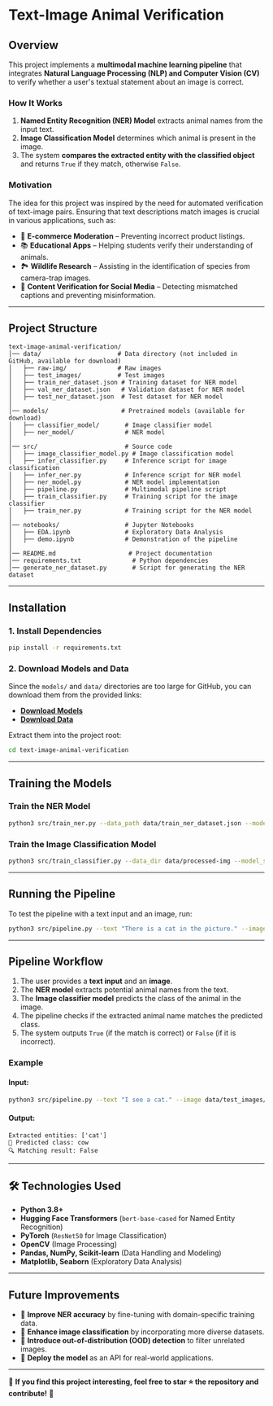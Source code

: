 # Text-Image Animal Verification

## Overview
This project implements a **multimodal machine learning pipeline** that integrates **Natural Language Processing (NLP) and Computer Vision (CV)** to verify whether a user's textual statement about an image is correct.

### **How It Works**
1. **Named Entity Recognition (NER) Model** extracts animal names from the input text.
2. **Image Classification Model** determines which animal is present in the image.
3. The system **compares the extracted entity with the classified object** and returns `True` if they match, otherwise `False`.

### **Motivation**
The idea for this project was inspired by the need for automated verification of text-image pairs. Ensuring that text descriptions match images is crucial in various applications, such as:
- 🛒 **E-commerce Moderation** – Preventing incorrect product listings.
- 📚 **Educational Apps** – Helping students verify their understanding of animals.
- 🏞 **Wildlife Research** – Assisting in the identification of species from camera-trap images.
- 📢 **Content Verification for Social Media** – Detecting mismatched captions and preventing misinformation.

---

## **Project Structure**
```
text-image-animal-verification/
│── data/                     # Data directory (not included in GitHub, available for download)
│   ├── raw-img/              # Raw images
│   ├── test_images/          # Test images
│   ├── train_ner_dataset.json # Training dataset for NER model
│   ├── val_ner_dataset.json   # Validation dataset for NER model
│   ├── test_ner_dataset.json  # Test dataset for NER model
│
│── models/                    # Pretrained models (available for download)
│   ├── classifier_model/       # Image classifier model
│   ├── ner_model/              # NER model
│
│── src/                        # Source code
│   ├── image_classifier_model.py # Image classification model
│   ├── infer_classifier.py     # Inference script for image classification
│   ├── infer_ner.py            # Inference script for NER model
│   ├── ner_model.py            # NER model implementation
│   ├── pipeline.py             # Multimodal pipeline script
│   ├── train_classifier.py     # Training script for the image classifier
│   ├── train_ner.py            # Training script for the NER model
│
│── notebooks/                  # Jupyter Notebooks
│   ├── EDA.ipynb               # Exploratory Data Analysis
│   ├── demo.ipynb              # Demonstration of the pipeline
│
│── README.md                    # Project documentation
│── requirements.txt              # Python dependencies
│── generate_ner_dataset.py       # Script for generating the NER dataset
```

---

## **Installation**

### 1. Install Dependencies
```sh
pip install -r requirements.txt
```

### 2. Download Models and Data
Since the `models/` and `data/` directories are too large for GitHub, you can download them from the provided links:
- **[Download Models](https://drive.google.com/file/d/1FUwW9qnwdjlq23rY6LW_5K7Xe9U3xdG3/view?usp=sharing)**
- **[Download Data](https://drive.google.com/file/d/1-mBFHxxfikUYI6LupYPPvNsLgO0HoaWX/view?usp=sharing)**

Extract them into the project root:
```sh
cd text-image-animal-verification
```

---

## **Training the Models**
### Train the NER Model
```sh
python3 src/train_ner.py --data_path data/train_ner_dataset.json --model_save_path models/ner_model --batch_size 16 --epochs 3 --learning_rate 5e-5
```

### Train the Image Classification Model
```sh
python3 src/train_classifier.py --data_dir data/processed-img --model_save_path models/classifier_model/classifier_model.pth --batch_size 32 --epochs 20 --learning_rate 0.001
```

---

## **Running the Pipeline**
To test the pipeline with a text input and an image, run:
```sh
python3 src/pipeline.py --text "There is a cat in the picture." --image data/test_images/cat.jpg
```

---

## **Pipeline Workflow**
1. The user provides a **text input** and an **image**.
2. The **NER model** extracts potential animal names from the text.
3. The **Image classifier model** predicts the class of the animal in the image.
4. The pipeline checks if the extracted animal name matches the predicted class.
5. The system outputs `True` (if the match is correct) or `False` (if it is incorrect).

### **Example**
#### **Input:**
```sh
python3 src/pipeline.py --text "I see a cat." --image data/test_images/cow.jpg
```
#### **Output:**
```
Extracted entities: ['cat']
📌 Predicted class: cow
🔍 Matching result: False
```

---

## 🛠️ Technologies Used

- **Python 3.8+**
- **Hugging Face Transformers** (`bert-base-cased` for Named Entity Recognition)
- **PyTorch** (`ResNet50` for Image Classification)
- **OpenCV** (Image Processing)
- **Pandas, NumPy, Scikit-learn** (Data Handling and Modeling)
- **Matplotlib, Seaborn** (Exploratory Data Analysis)

---

## **Future Improvements**
- 🔹 **Improve NER accuracy** by fine-tuning with domain-specific training data.
- 🔹 **Enhance image classification** by incorporating more diverse datasets.
- 🔹 **Introduce out-of-distribution (OOD) detection** to filter unrelated images.
- 🔹 **Deploy the model** as an API for real-world applications.

---

📌 **If you find this project interesting, feel free to star ⭐ the repository and contribute!** 🚀